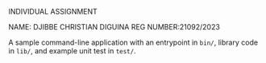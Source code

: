 INDIVIDUAL ASSIGNMENT

NAME: DJIBBE CHRISTIAN DIGUINA
REG NUMBER:21092/2023


A sample command-line application with an entrypoint in `bin/`, library code
in `lib/`, and example unit test in `test/`.

